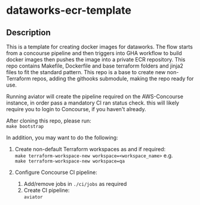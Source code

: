 # dataworks-ecr-template

## Description

This is a template for creating docker images for dataworks. The flow starts from a concourse pipeline and then triggers into GHA workflow to build docker images then pushes the image into a private ECR repository.
This repo contains Makefile, Dockerfile and base terraform folders and jinja2 files to fit the standard pattern.
This repo is a base to create new non-Terraform repos, adding the githooks submodule, making the repo ready for use.

Running aviator will create the pipeline required on the AWS-Concourse instance, in order pass a mandatory CI ran status check.  this will likely require you to login to Concourse, if you haven't already.

After cloning this repo, please run:  
`make bootstrap`

In addition, you may want to do the following: 

1. Create non-default Terraform workspaces as and if required:  
    `make terraform-workspace-new workspace=<workspace_name>` e.g.  
    ```make terraform-workspace-new workspace=qa```

1. Configure Concourse CI pipeline:
    1. Add/remove jobs in `./ci/jobs` as required 
    1. Create CI pipeline:  
`aviator`